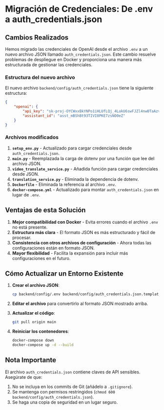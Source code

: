 # Migración de Credenciales: De .env a auth_credentials.json

## Cambios Realizados

Hemos migrado las credenciales de OpenAI desde el archivo `.env` a un nuevo archivo JSON llamado `auth_credentials.json`. Este cambio resuelve problemas de despliegue en Docker y proporciona una manera más estructurada de gestionar las credenciales.

### Estructura del nuevo archivo

El nuevo archivo `backend/config/auth_credentials.json` tiene la siguiente estructura:

```json
{
    "openai": {
        "api_key": "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",
        "assistant_id": "asst_mBShBt93TIVI0PKE7zsNO0eZ"
    }
}
```

### Archivos modificados

1. **`setup_env.py`** - Actualizado para cargar credenciales desde `auth_credentials.json`.
2. **`main.py`** - Reemplazada la carga de dotenv por una función que lee del archivo JSON.
3. **`video_translate_service.py`** - Añadida función para cargar credenciales desde JSON.
4. **`translation_service.py`** - Eliminada la dependencia de dotenv.
5. **`Dockerfile`** - Eliminada la referencia al archivo `.env`.
6. **`docker-compose.yml`** - Actualizado para montar `auth_credentials.json` en lugar de `.env`.

## Ventajas de esta Solución

1. **Mejor compatibilidad con Docker** - Evita errores cuando el archivo `.env` no está presente.
2. **Estructura más clara** - El formato JSON es más estructurado y fácil de procesar.
3. **Consistencia con otros archivos de configuración** - Ahora todas las configuraciones están en formato JSON.
4. **Mayor flexibilidad** - Facilita la expansión para incluir más configuraciones en el futuro.

## Cómo Actualizar un Entorno Existente

1. **Crear el archivo JSON**:
   ```bash
   cp backend/config/.env backend/config/auth_credentials.json.template
   ```

2. **Editar el archivo** para convertirlo al formato JSON mostrado arriba.

3. **Actualizar el código**:
   ```bash
   git pull origin main
   ```

4. **Reiniciar los contenedores**:
   ```bash
   docker-compose down
   docker-compose up -d --build
   ```

## Nota Importante

El archivo `auth_credentials.json` contiene claves de API sensibles. Asegúrate de que:

1. No se incluya en los commits de Git (añádelo a `.gitignore`).
2. Se mantenga con permisos restringidos (`chmod 600 backend/config/auth_credentials.json`).
3. Se haga una copia de seguridad en un lugar seguro. 